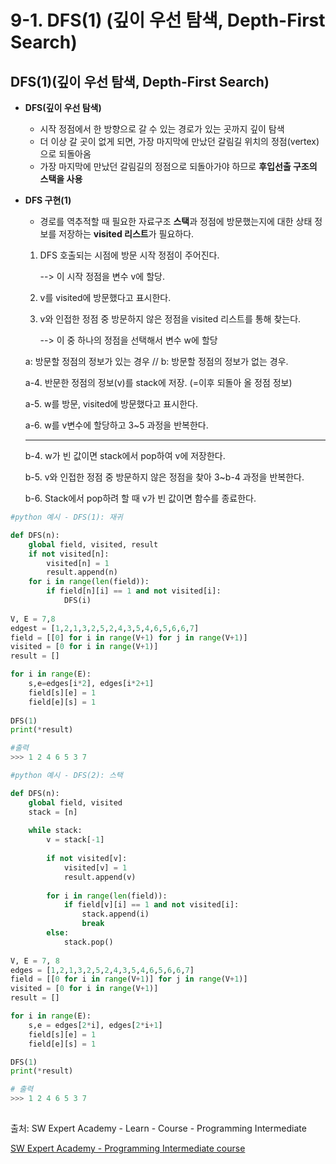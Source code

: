 # 9-1. DFS(1) (깊이 우선 탐색, Depth-First Search)

## DFS(1)(깊이 우선 탐색, Depth-First Search)

- **DFS(깊이 우선 탐색)**
  - 시작 정점에서 한 방향으로 갈 수 있는 경로가 있는 곳까지 깊이 탐색
  - 더 이상 갈 곳이 없게 되면, 가장 마지막에 만났던 갈림길 위치의 정점(vertex)으로 되돌아옴
  - 가장 마지막에 만났던 갈림길의 정점으로 되돌아가야 하므로 **후입선출 구조의 스택을 사용**



- **DFS 구현(1)**

  - 경로를 역추적할 때 필요한 자료구조 **스택**과 정점에 방문했는지에 대한 상태 정보를 저장하는 **visited 리스트**가 필요하다.

  1. DFS 호출되는 시점에 방문 시작 정점이 주어진다.

     --> 이 시작 정점을 변수 v에 할당.

  2. v를 visited에 방문했다고 표시한다.

  3. v와 인접한 정점 중 방문하지 않은 정점을 visited 리스트를 통해 찾는다.

     --> 이 중 하나의 정점을 선택해서 변수 w에 할당

  a: 방문할 정점의 정보가 있는 경우 // b: 방문할 정점의 정보가 없는 경우.

  a-4. 반문한 정점의 정보(v)를 stack에 저장. (=이후 되돌아 올 정점 정보)

  a-5. w를 방문, visited에 방문했다고 표시한다.

  a-6. w를 v변수에 할당하고 3~5 과정을 반복한다.

  -------------

  b-4. w가 빈 값이면 stack에서 pop하여 v에 저장한다.

  b-5. v와 인접한 정점 중 방문하지 않은 정점을 찾아 3~b-4 과정을 반복한다.

  b-6. Stack에서 pop하려 할 때 v가 빈 값이면 함수를 종료한다.

```python
#python 예시 - DFS(1): 재귀

def DFS(n):
    global field, visited, result
    if not visited[n]:
        visited[n] = 1
        result.append(n)
    for i in range(len(field)):
        if field[n][i] == 1 and not visited[i]:
            DFS(i)
            
V, E = 7,8
edgest = [1,2,1,3,2,5,2,4,3,5,4,6,5,6,6,7]
field = [[0] for i in range(V+1) for j in range(V+1)]
visited = [0 for i in range(V+1)]
result = []

for i in range(E):
    s,e=edges[i*2], edges[i*2+1]
    field[s][e] = 1
    field[e][s] = 1
    
DFS(1)
print(*result)

#출력
>>> 1 2 4 6 5 3 7
```

```python
#python 예시 - DFS(2): 스택

def DFS(n):
    global field, visited
    stack = [n]
    
    while stack:
        v = stack[-1]
        
        if not visited[v]:
            visited[v] = 1
            result.append(v)
            
        for i in range(len(field)):
            if field[v][i] == 1 and not visited[i]:
                stack.append(i)
                break
        else:
            stack.pop()
            
V, E = 7, 8
edges = [1,2,1,3,2,5,2,4,3,5,4,6,5,6,6,7]
field = [[0 for i in range(V+1)] for j in range(V+1)]
visited = [0 for i in range(V+1)]
result = []

for i in range(E):
    s,e = edges[2*i], edges[2*i+1]
    field[s][e] = 1
    field[e][s] = 1

DFS(1)
print(*result)

# 출력
>>> 1 2 4 6 5 3 7
         
```





출처: SW Expert Academy - Learn - Course - Programming Intermediate

[SW Expert Academy - Programming Intermediate course](https://swexpertacademy.com/main/learn/course/subjectList.do?courseId=AVuPDN86AAXw5UW6)